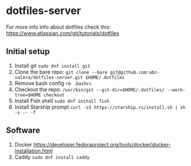 # dotfiles-server

For more info info about dotfiles check this: https://www.atlassian.com/git/tutorials/dotfiles

## Initial setup

1. Install git `sudo dnf install git`
2. Clone the bare repo: `git clone --bare git@github.com:abc-valera/dotfiles-server.git $HOME/.dotfiles`
3. Remove bash config `rm .bashrc`
4. Checkout the repo: `/usr/bin/git --git-dir=$HOME/.dotfiles/ --work-tree=$HOME checkout`
5. Install Fish shell `sudo dnf install fish`
6. Install Starship prompt `curl -sS https://starship.rs/install.sh | sh -s -- -f`

## Software

1. Docker https://developer.fedoraproject.org/tools/docker/docker-installation.html
2. Caddy `sudo dnf install caddy`
